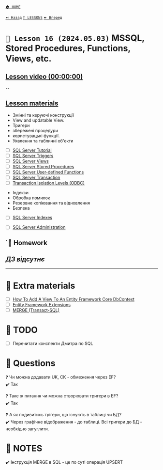 [`🏠 HOME`](../../../README.md)  

[`⏪ Назад`](../15/README.md)  [`📗 LESSONS`](../../README.md)  [`⏩ Вперед`](../17/README.md)  

# `📗 Lesson 16 (2024.05.03)` MSSQL, Stored Procedures, Functions, Views, etc.  

## [Lesson video (00:00:00)]()

--

## [Lesson materials](https://lms.ithillel.ua/groups/65a65fe34c3a2d3372eef8ea/lessons/65a65fe44c3a2d3372eef97a)

- Змінні та керуючі конструкції  
- View and updatable View.  
- Тригери  
- збережені процедури  
- користувацькі функції.  
- Уявлення та табличні об'єкти  
- [ ] [SQL Server Tutorial](https://www.sqlservertutorial.net/)  
- [ ] [SQL Server Triggers](https://www.sqlservertutorial.net/sql-server-triggers/)  
- [ ] [SQL Server Views](https://www.sqlservertutorial.net/sql-server-views/)  
- [ ] [SQL Server Stored Procedures](https://www.sqlservertutorial.net/sql-server-stored-procedures/)  
- [ ] [SQL Server User-defined Functions](https://www.sqlservertutorial.net/sql-server-user-defined-functions/)  
- [ ] [SQL Server Transaction](https://www.sqlservertutorial.net/sql-server-basics/sql-server-transaction/)  
- [ ] [Transaction Isolation Levels (ODBC)](https://learn.microsoft.com/en-us/sql/odbc/reference/develop-app/transaction-isolation-levels?view=sql-server-ver16)  

- Індекси  
- Обробка помилок  
- Резервне копіювання та відновлення  
- Безпека  
- [ ] [SQL Server Indexes](https://www.sqlservertutorial.net/sql-server-indexes/)  
- [ ] [SQL Server Administration](https://www.sqlservertutorial.net/sql-server-administration/)  


## `📕 Homework  
*ДЗ відсутнє*
--

---

# 📘 Extra materials

- [ ] [How To Add A View To An Entity Framework Core DbContext](https://khalidabuhakmeh.com/how-to-add-a-view-to-an-entity-framework-core-dbcontext)
- [ ] [Entity Framework Extensions](https://entityframework-extensions.net/)
- [ ] [MERGE (Transact-SQL)](https://learn.microsoft.com/ru-ru/sql/t-sql/statements/merge-transact-sql?view=sql-server-ver16)

# 📘 TODO
- [ ] Перечитати конспекти Дмитра по SQL

# 📘 Questions
❓ Чи можна додавати UK, CK - обмеження через EF?  
✔️ Так  

❓ Таке ж питання чи можна створювати тригери в EF?  
✔️ Так  

❓ А як подивитись трігери, що існують в таблиці чи БД?  
✔️ Через графічне відображення - до таблиці. Всі тригери до БД - необхідно загуглити.  

# 📘 NOTES
✔️ Інструкція MERGE в SQL - це по суті операція UPSERT